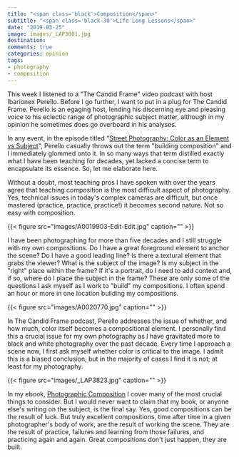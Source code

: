 ```yaml
---
title: "<span class='black'>Composition</span>"
subtitle: "<span class='black-30'>Life Long Lessons</span>"
date: "2019-03-25"
image: images/_LAP3081.jpg
destination:
comments: true
categories: opinion
tags:
- photography
- composition
---
```



This week I listened to a "The Candid Frame" video podcast with host Ibarionex Perello. Before I go further, I want to put in a plug for The Candid Frame. Perello is an egaging host, lending his discerning eye and pleasing voice to his eclectic range of photographic subject matter, although in my opinion he sometimes does go overboard in his analyses.  

In any event, in the episode titled "[Street Photography: Color as an Element vs Subject](https://www.youtube.com/watch?v=otrm4vJgJIQ&feature=em-uploademail)", Perello casually throws out the term "building composition" and I immediately glommed onto it. In so many ways that term distilled exactly what I have been teaching for decades, yet lacked a concise term to encapsulate its essence. So, let me elaborate here. 

Without a doubt, most teaching pros I have spoken with over the years agree that teaching composition is the most difficult aspect of photography. Yes, technical issues in today's complex cameras are difficult, but once mastered (practice, practice, practice!) it becomes second nature. Not so easy with composition. 

{{< figure src="images/A0019903-Edit-Edit.jpg" caption="" >}}

I have been photographing for more than five decades and I still struggle with my own compositions. Do I have a great foreground element to anchor the scene? Do I have a good leading line? Is there a textural element that grabs the viewer? What is the subject of the image? Is my subject in the "right" place within the frame? If it's a portrait, do I need to add context and, if so, where do I place the subject in the frame? These are only some of the questions I ask myself as I work to "build" my compositions. I often spend an hour or more in one location building my compositions.

{{< figure src="images/A0020770.jpg" caption="" >}}

In The Candid Frame podcast, Perello addresses the issue of whether, and how much, color itself becomes a compositional element. I personally find this a crucial issue for my own photography as I have gravitated more to black and white photography over the past decade. Every time I approach a scene now, I first ask myself whether color is critical to the image. I admit this is a biased conclusion, but in the majority of cases I find it is not; at least for my photography. 

{{< figure src="images/_LAP3823.jpg" caption="" >}}

In my ebook, [Photographic Composition](https://lesterpickerphoto.com/products/photographic-composition-ebook/) I cover many of the most crucial things to consider. But I would never want to claim that my book, or anyone else's writing on the subject, is the final say. Yes, good compositions can be the result of luck. But truly excellent compositions, time after time in a given photographer's body of work, are the result of working the scene. They are the result of practice, failures and learning from those failures, and practicing again and again. Great compositions don't just happen, they are built. 